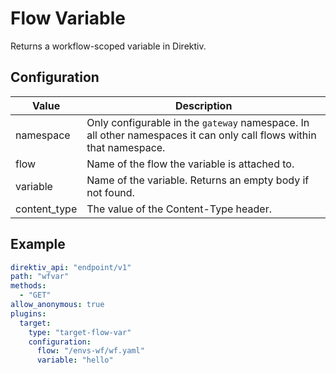 # Flow Variable

Returns a workflow-scoped variable in Direktiv.

## Configuration
| Value | Description |
| ----- | ----------- |
| namespace | Only configurable in the `gateway` namespace. In all other namespaces it can only call flows within that namespace.|
| flow | Name of the flow the variable is attached to.|
| variable | Name of the variable. Returns an empty body if not found. |
| content_type |  The value of the Content-Type header. |

## Example


```yaml title="Flow Variable Target"
direktiv_api: "endpoint/v1"
path: "wfvar"
methods:
  - "GET"
allow_anonymous: true
plugins:
  target:
    type: "target-flow-var"
    configuration:
      flow: "/envs-wf/wf.yaml"
      variable: "hello"
```